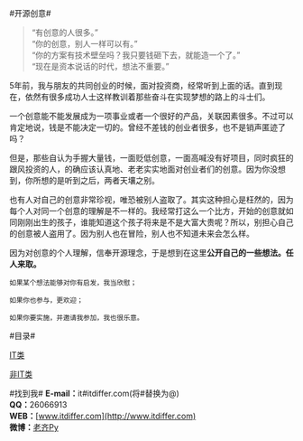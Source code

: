#开源创意#

>“有创意的人很多。”<br/>
>“你的创意，别人一样可以有。”<br/>
>“你的方案有技术壁垒吗？我只要钱砸下去，就能造一个了。”<br/>
>“现在是资本说话的时代，想法不重要。”<br/>

5年前，我与朋友的共同创业的时候，面对投资商，经常听到上面的话。直到现在，依然有很多成功人士这样教训着那些奋斗在实现梦想的路上的斗士们。

一个创意能不能发展成为一项事业或者一个很好的产品，关联因素很多。不过可以肯定地说，钱是不能决定一切的。曾经不差钱的创业者很多，也不是销声匿迹了吗？

但是，那些自认为手握大量钱，一面贬低创意，一面高喊没有好项目，同时疯狂的跟风投资的人，的确应该认真地、老老实实地面对创业者们的创意。因为你没想到，你所想的是听到之后，两者天壤之别。

也有人对自己的创意非常珍视，唯恐被别人盗取了。其实这种担心是枉然的，因为每个人对同一个创意的理解是不一样的。我经常打这么一个比方，开始的创意就如同刚刚出生的孩子，谁能知道这个孩子将来是不是大富大贵呢？所以，别担心自己的创意被人盗用了。因为别人也在冒险，别人也不知道未来会怎么样。

因为对创意的个人理解，信奉开源理念，于是想到在这里<strong>公开自己的一些想法。任人来取。</strong>

	如果某个想法能够对你有启发，我当欣慰；

	如果你也参与，更欢迎；

	如果你要实施，并邀请我参加，我也很乐意。
#目录#

[IT类](https://github.com/qiwsir/IDEA/tree/master/IT)

[非IT类](https://github.com/qiwsir/IDEA/tree/master/noIT)

#找到我#
<strong>E-mail：</strong>it#itdiffer.com(将#替换为@)<br/>
<strong>QQ：</strong>26066913<br/>
<strong>WEB：</strong>[www.itdiffer.com](http://www.itdiffer.com)<br/>
<strong>微博：</strong>[老齐Py](http://weibo.com/qiwsir)<br/>
